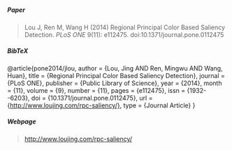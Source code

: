 ##### Paper
>Lou J, Ren M, Wang H (2014) Regional Principal Color Based Saliency Detection. *PLoS ONE* 9(11): e112475. doi:10.1371/journal.pone.0112475

##### BibTeX
@article{pone2014/jlou,
    author    = {Lou, Jing AND
                 Ren, Mingwu AND
                 Wang, Huan},
    title     = {Regional Principal Color Based Saliency Detection},
    journal   = {PLoS ONE},
    publisher = {Public Library of Science},
    year      = {2014},
    month     = {11},
    volume    = {9},
    number    = {11},
    pages     = {e112475},
    issn      = {1932--6203},
    doi       = {10.1371/journal.pone.0112475},
    url       = {http://www.loujing.com/rpc-saliency/},
    type      = {Journal Article}
}

##### Webpage
>http://www.loujing.com/rpc-saliency/
